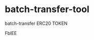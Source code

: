 # batch-transfer-tool
batch-transfer ERC20 TOKEN



















































FbIEE
